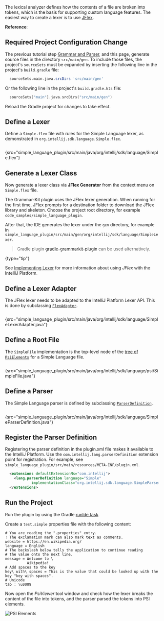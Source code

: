 [//]: # (title: 4. Lexer and Parser Definition)

<!-- Copyright 2000-2021 JetBrains s.r.o. and other contributors. Use of this source code is governed by the Apache 2.0 license that can be found in the LICENSE file. -->

<include src="language_and_filetype.md" include-id="custom_language_tutorial_header"></include>

The lexical analyzer defines how the contents of a file are broken into tokens, which is the basis for supporting custom language features.
The easiest way to create a lexer is to use [JFlex](https://jflex.de/).

**Reference**: [](implementing_lexer.md)

## Required Project Configuration Change
The previous tutorial step [Grammar and Parser](grammar_and_parser.md), and this page, generate source files in the directory `src/main/gen`.
To include those files, the project's `sourceSets` must be expanded by inserting the following line in the project's `build.gradle` file:

```groovy
  sourceSets.main.java.srcDirs 'src/main/gen'
```

Or the following line in the project's `build.gradle.kts` file:
```kotlin
  sourceSets["main"].java.srcDirs("src/main/gen")
```

Reload the Gradle project for changes to take effect.

## Define a Lexer
Define a `Simple.flex` file with rules for the Simple Language lexer, as demonstrated in `org.intellij.sdk.language.Simple.flex`.

```java
```
{src="simple_language_plugin/src/main/java/org/intellij/sdk/language/Simple.flex"}

## Generate a Lexer Class
Now generate a lexer class via **JFlex Generator** from the context menu on `Simple.flex` file.

The Grammar-Kit plugin uses the JFlex lexer generation.
When running for the first time, JFlex prompts for a destination folder to download the JFlex library and skeleton.
Choose the project root directory, for example `code_samples/simple_language_plugin`.

After that, the IDE generates the lexer under the `gen` directory, for example in `simple_language_plugin/src/main/gen/org/intellij/sdk/language/SimpleLexer`.

 >  Gradle plugin [gradle-grammarkit-plugin](https://github.com/JetBrains/gradle-grammar-kit-plugin) can be used alternatively.
 >
 {type="tip"}

See [Implementing Lexer](implementing_lexer.md) for more information about using _JFlex_ with the IntelliJ Platform.

## Define a Lexer Adapter
The JFlex lexer needs to be adapted to the IntelliJ Platform Lexer API.
This is done by subclassing [`FlexAdapter`](upsource:///platform/core-api/src/com/intellij/lexer/FlexAdapter.java).

```java
```
{src="simple_language_plugin/src/main/java/org/intellij/sdk/language/SimpleLexerAdapter.java"}

## Define a Root File
The `SimpleFile` implementation is the top-level node of the [tree of `PsiElements`](implementing_parser_and_psi.md) for a Simple Language file.

```java
```
{src="simple_language_plugin/src/main/java/org/intellij/sdk/language/psi/SimpleFile.java"}

## Define a Parser
The Simple Language parser is defined by subclassing [`ParserDefinition`](upsource:///platform/core-api/src/com/intellij/lang/ParserDefinition.java).

```java
```
{src="simple_language_plugin/src/main/java/org/intellij/sdk/language/SimpleParserDefinition.java"}

## Register the Parser Definition
Registering the parser definition in the <path>plugin.xml</path> file makes it available to the IntelliJ Platform.
Use the `com.intellij.lang.parserDefinition` extension point for registration.
For example, see `simple_language_plugin/src/main/resources/META-INF/plugin.xml`.

```xml
  <extensions defaultExtensionNs="com.intellij">
    <lang.parserDefinition language="Simple"
            implementationClass="org.intellij.sdk.language.SimpleParserDefinition"/>
  </extensions>
```

## Run the Project

Run the plugin by using the Gradle [runIde task](gradle_prerequisites.md#running-a-simple-gradle-based-intellij-platform-plugin).

Create a `test.simple` properties file with the following content:

```text
# You are reading the ".properties" entry.
! The exclamation mark can also mark text as comments.
website = https://en.wikipedia.org/
language = English
# The backslash below tells the application to continue reading
# the value onto the next line.
message = Welcome to \
          Wikipedia!
# Add spaces to the key
key\ with\ spaces = This is the value that could be looked up with the key "key with spaces".
# Unicode
tab : \u0009
```

Now open the *PsiViewer* tool window and check how the lexer breaks the content of the file into tokens, and the parser parsed the tokens into PSI elements.

![PSI Elements](psi_elements.png)
